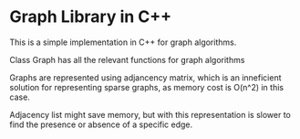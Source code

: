 Graph Library in C++
====================

This is a simple implementation in C++ for graph
algorithms.

Class Graph has all the relevant functions for graph algorithms

Graphs are represented using adjancency matrix, which is an inneficient
solution for representing sparse graphs, as memory cost is O(n^2) in this
case.

Adjacency list might save memory, but with this representation is slower to find
the presence or absence of a specific edge.
